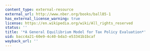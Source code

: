 ```yaml
---
content_type: external-resource
external_url: http://www.nber.org/books/ball85-1
has_external_license_warning: true
license: https://en.wikipedia.org/wiki/All_rights_reserved
status: ''
title: '*A General Equilibrium Model for Tax Policy Evaluation*'
uid: bacc4a21-60e9-4c40-bda3-e53341b1bcaf
wayback_url: ''
---
```

